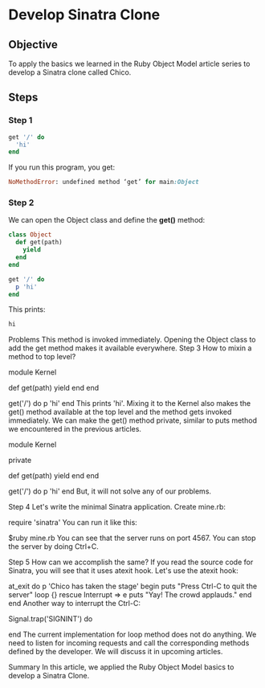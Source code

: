 # Develop Sinatra Clone

## Objective

To apply the basics we learned in the Ruby Object Model article series to develop a Sinatra clone called Chico.

## Steps

### Step 1

```ruby
get '/' do
  'hi'
end
```

If you run this program, you get:

```ruby
NoMethodError: undefined method ‘get’ for main:Object
```

### Step 2

We can open the Object class and define the **get()** method:

```ruby
class Object
  def get(path)
    yield
  end
end

get '/' do
  p 'hi'
end
```

This prints: 

```ruby
hi
```

Problems
This method is invoked immediately.
Opening the Object class to add the get method makes it available everywhere.
Step 3
How to mixin a method to top level?

module Kernel

  def get(path)
    yield
  end
end

get('/') do
  p 'hi'
end
This prints 'hi'. Mixing it to the Kernel also makes the get() method available at the top level and the method gets invoked immediately. We can make the get() method private, similar to puts method we encountered in the previous articles.

module Kernel

  private

  def get(path)
    yield
  end
end

get('/') do
  p 'hi'
end
But, it will not solve any of our problems.

Step 4
Let's write the minimal Sinatra application. Create mine.rb:

require 'sinatra'
You can run it like this:

$ruby mine.rb
You can see that the server runs on port 4567. You can stop the server by doing Ctrl+C.

Step 5
How can we accomplish the same? If you read the source code for Sinatra, you will see that it uses atexit hook. Let's use the atexit hook:

at_exit do 
  p 'Chico has taken the stage' 
  begin
    puts "Press Ctrl-C to quit the server"
    loop {}
  rescue Interrupt => e
    puts "Yay! The crowd applauds."
  end
end
Another way to interrupt the Ctrl-C:

Signal.trap('SIGNINT') do

end 
The current implementation for loop method does not do anything. We need to listen for incoming requests and call the corresponding methods defined by the developer. We will discuss it in upcoming articles.

Summary
In this article, we applied the Ruby Object Model basics to develop a Sinatra Clone.